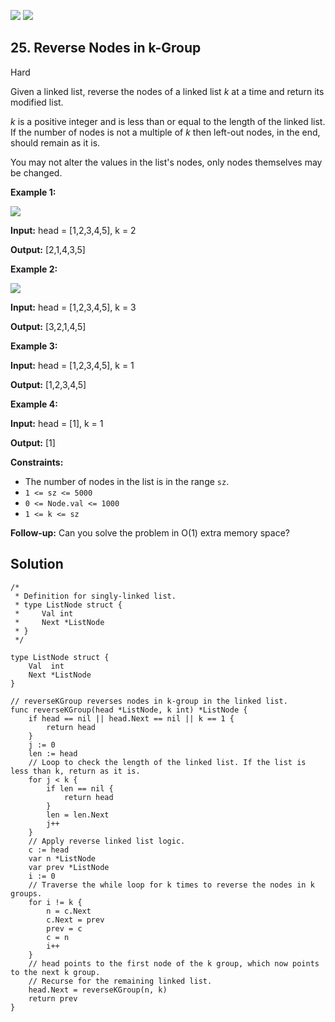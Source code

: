 [![](https://img.shields.io/github/stars/LeetCode-in-Go/LeetCode-in-Go?label=Stars&style=flat-square)](https://github.com/LeetCode-in-Go/LeetCode-in-Go)
[![](https://img.shields.io/github/forks/LeetCode-in-Go/LeetCode-in-Go?label=Fork%20me%20on%20GitHub%20&style=flat-square)](https://github.com/LeetCode-in-Go/LeetCode-in-Go/fork)

## 25\. Reverse Nodes in k-Group

Hard

Given a linked list, reverse the nodes of a linked list _k_ at a time and return its modified list.

_k_ is a positive integer and is less than or equal to the length of the linked list. If the number of nodes is not a multiple of _k_ then left-out nodes, in the end, should remain as it is.

You may not alter the values in the list's nodes, only nodes themselves may be changed.

**Example 1:**

![](https://assets.leetcode.com/uploads/2020/10/03/reverse_ex1.jpg)

**Input:** head = [1,2,3,4,5], k = 2

**Output:** [2,1,4,3,5]

**Example 2:**

![](https://assets.leetcode.com/uploads/2020/10/03/reverse_ex2.jpg)

**Input:** head = [1,2,3,4,5], k = 3

**Output:** [3,2,1,4,5]

**Example 3:**

**Input:** head = [1,2,3,4,5], k = 1

**Output:** [1,2,3,4,5]

**Example 4:**

**Input:** head = [1], k = 1

**Output:** [1]

**Constraints:**

*   The number of nodes in the list is in the range `sz`.
*   `1 <= sz <= 5000`
*   `0 <= Node.val <= 1000`
*   `1 <= k <= sz`

**Follow-up:** Can you solve the problem in O(1) extra memory space?

## Solution

```golang
/*
 * Definition for singly-linked list.
 * type ListNode struct {
 *     Val int
 *     Next *ListNode
 * }
 */

type ListNode struct {
	Val  int
	Next *ListNode
}

// reverseKGroup reverses nodes in k-group in the linked list.
func reverseKGroup(head *ListNode, k int) *ListNode {
	if head == nil || head.Next == nil || k == 1 {
		return head
	}
	j := 0
	len := head
	// Loop to check the length of the linked list. If the list is less than k, return as it is.
	for j < k {
		if len == nil {
			return head
		}
		len = len.Next
		j++
	}
	// Apply reverse linked list logic.
	c := head
	var n *ListNode
	var prev *ListNode
	i := 0
	// Traverse the while loop for k times to reverse the nodes in k groups.
	for i != k {
		n = c.Next
		c.Next = prev
		prev = c
		c = n
		i++
	}
	// head points to the first node of the k group, which now points to the next k group.
	// Recurse for the remaining linked list.
	head.Next = reverseKGroup(n, k)
	return prev
}
```